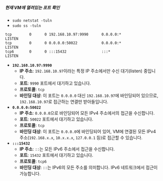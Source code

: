 ##### 현재 VM에 열려있는 포트 확인
- `sudo netstat -tuln`
- `sudo ss -tuln`
```
tcp        0      0 192.168.10.97:9990      0.0.0.0:*               LISTEN
tcp        0      0 0.0.0.0:50022           0.0.0.0:*               LISTEN
tcp6       0      0 :::15432                :::*                    LISTEN               
```
- **`192.168.10.97:9990`**
    - **IP 주소**: `192.168.10.97`이라는 특정 IP 주소에서만 수신 대기(listen) 중입니다.
    - **포트**: `9990` 포트에서 대기하고 있습니다.
    - **프로토콜**: `tcp`
    - **바인딩 대상**: 이 포트는 `0.0.0.0` 대신 `192.168.10.97`에 바인딩되어 있으므로, `192.168.10.97`로 접근하는 연결만 받아들입니다.
- **`0.0.0.0:50022`**
    - **IP 주소**: `0.0.0.0`으로 바인딩되어 모든 IPv4 주소에서의 접근을 수신합니다.
    - **포트**: `50022` 포트에서 대기하고 있습니다.
    - **프로토콜**: `tcp`
    - **바인딩 대상**: 이 포트는 `0.0.0.0`에 바인딩되어 있어, VM에 연결된 모든 IPv4 주소(`192.168.x.x`, `10.x.x.x`, `127.0.0.1` 등)로 접근할 수 있습니다.
- **`:::15432`**
    - **IP 주소**: `::`는 모든 IPv6 주소에서 접근을 수신합니다.
    - **포트**: `15432` 포트에서 대기하고 있습니다.
    - **프로토콜**: `tcp6`
    - **바인딩 대상**: `::`는 IPv6의 모든 주소를 의미합니다. IPv6 네트워크에서 접근이 가능합니다.